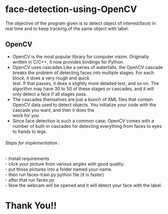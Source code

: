# face-detection-using-OpenCV

The objective of the program given is to detect object of interest(face) in real time and to keep tracking of the same object with label.

## OpenCV

- OpenCV is the most popular library for computer vision. Originally written in C/C++, it now provides bindings for Python.<br>
- OpenCV uses cascades.Like a series of waterfalls, the OpenCV cascade breaks the problem of detecting faces into multiple stages. For each block, it does a very rough and quick   
  test. If that passes, it does a slightly more detailed test, and so on. The algorithm may have 30 to 50 of these stages or cascades, and it will only detect a face if all stages   pass.<br>
- The cascades themselves are just a bunch of XML files that contain OpenCV data used to detect objects. You initialize your code with the cascade you want, and then it does the  
  work for you<br>
- Since face detection is such a common case, OpenCV comes with a number of built-in cascades for detecting everything from faces to eyes to hands to legs.<br>

<h6>Steps for implementation :</h6>
 - Install requirements<br>
 - click your picture from various angles with good quality.<br>
 - put those pictures into a folder named your-name.<br>
 - then run faces-train.py python file (it is faster)<br>
 - after that run faces.py  <br>
 - Now the webcam will be opened and it will detect your face with the label.<br>
 
 # Thank You!!

